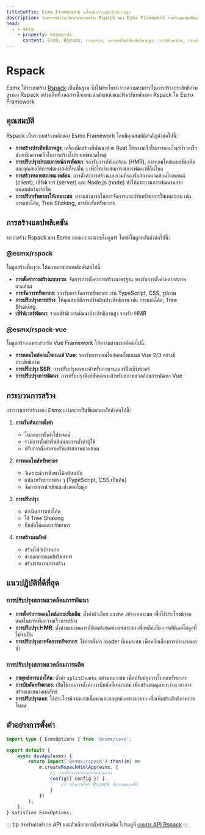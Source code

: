 ```yaml
---
titleSuffix: Esmx Framework เครื่องมือสร้างประสิทธิภาพสูง
description: วิเคราะห์เชิงลึกเกี่ยวกับระบบสร้าง Rspack ของ Esmx Framework รวมถึงคุณสมบัติหลัก เช่น การคอมไพล์ประสิทธิภาพสูง การสร้างหลายสภาพแวดล้อม การปรับทรัพยากรให้เหมาะสม เพื่อช่วยให้นักพัฒนาสามารถสร้างเว็บแอปพลิเคชันสมัยใหม่ที่มีประสิทธิภาพและเชื่อถือได้
head:
  - - meta
    - property: keywords
      content: Esmx, Rspack, ระบบสร้าง, การคอมไพล์ประสิทธิภาพสูง, การอัปเดตร้อน, การสร้างหลายสภาพแวดล้อม, Tree Shaking, การแบ่งโค้ด, SSR, การปรับทรัพยากรให้เหมาะสม, ประสิทธิภาพการพัฒนา, เครื่องมือสร้าง
---
```


# Rspack

Esmx ใช้ระบบสร้าง [Rspack](https://rspack.dev/) เป็นพื้นฐาน ซึ่งใช้ประโยชน์จากความสามารถในการสร้างประสิทธิภาพสูงของ Rspack อย่างเต็มที่ เอกสารนี้จะแนะนำตำแหน่งและฟังก์ชันหลักของ Rspack ใน Esmx Framework

## คุณสมบัติ

Rspack เป็นระบบสร้างหลักของ Esmx Framework โดยมีคุณสมบัติสำคัญดังต่อไปนี้:

- **การสร้างประสิทธิภาพสูง**: เครื่องมือสร้างที่พัฒนาด้วย Rust ให้ความเร็วในการคอมไพล์ที่รวดเร็ว ช่วยเพิ่มความเร็วในการสร้างโปรเจกต์ขนาดใหญ่
- **การปรับปรุงประสบการณ์การพัฒนา**: รองรับการอัปเดตร้อน (HMR), การคอมไพล์แบบเพิ่มเติม และคุณสมบัติการพัฒนาสมัยใหม่อื่น ๆ เพื่อให้ประสบการณ์การพัฒนาที่ลื่นไหล
- **การสร้างหลายสภาพแวดล้อม**: การตั้งค่าการสร้างแบบรวมที่รองรับสภาพแวดล้อมไคลเอนต์ (client), เซิร์ฟเวอร์ (server) และ Node.js (node) ทำให้กระบวนการพัฒนาหลายแพลตฟอร์มง่ายขึ้น
- **การปรับทรัพยากรให้เหมาะสม**: ความสามารถในการจัดการและปรับทรัพยากรให้เหมาะสม เช่น การแบ่งโค้ด, Tree Shaking, การบีบอัดทรัพยากร

## การสร้างแอปพลิเคชัน

ระบบสร้าง Rspack ของ Esmx ออกแบบมาแบบโมดูลาร์ โดยมีโมดูลหลักดังต่อไปนี้:

### @esmx/rspack

โมดูลสร้างพื้นฐาน ให้ความสามารถหลักดังต่อไปนี้:

- **การตั้งค่าการสร้างแบบรวม**: จัดการการตั้งค่าการสร้างมาตรฐาน รองรับการตั้งค่าหลายสภาพแวดล้อม
- **การจัดการทรัพยากร**: รองรับการจัดการทรัพยากร เช่น TypeScript, CSS, รูปภาพ
- **การปรับปรุงการสร้าง**: ให้คุณสมบัติการปรับปรุงประสิทธิภาพ เช่น การแบ่งโค้ด, Tree Shaking
- **เซิร์ฟเวอร์พัฒนา**: รวมเซิร์ฟเวอร์พัฒนาประสิทธิภาพสูง รองรับ HMR

### @esmx/rspack-vue

โมดูลสร้างเฉพาะสำหรับ Vue Framework ให้ความสามารถดังต่อไปนี้:

- **การคอมไพล์คอมโพเนนต์ Vue**: รองรับการคอมไพล์คอมโพเนนต์ Vue 2/3 อย่างมีประสิทธิภาพ
- **การปรับปรุง SSR**: การปรับปรุงเฉพาะสำหรับการเรนเดอร์ฝั่งเซิร์ฟเวอร์
- **การปรับปรุงการพัฒนา**: การปรับปรุงฟังก์ชันเฉพาะสำหรับสภาพแวดล้อมการพัฒนา Vue

## กระบวนการสร้าง

กระบวนการสร้างของ Esmx แบ่งออกเป็นขั้นตอนหลักดังต่อไปนี้:

1. **การเริ่มต้นการตั้งค่า**
   - โหลดการตั้งค่าโปรเจกต์
   - รวมการตั้งค่าเริ่มต้นและการตั้งค่าผู้ใช้
   - ปรับการตั้งค่าตามตัวแปรสภาพแวดล้อม

2. **การคอมไพล์ทรัพยากร**
   - วิเคราะห์การพึ่งพาโค้ดต้นฉบับ
   - แปลงทรัพยากรต่าง ๆ (TypeScript, CSS เป็นต้น)
   - จัดการการนำเข้าและส่งออกโมดูล

3. **การปรับปรุง**
   - ดำเนินการแบ่งโค้ด
   - ใช้ Tree Shaking
   - บีบอัดโค้ดและทรัพยากร

4. **การสร้างผลลัพธ์**
   - สร้างไฟล์เป้าหมาย
   - ส่งออกการแมปทรัพยากร
   - สร้างรายงานการสร้าง

## แนวปฏิบัติที่ดีที่สุด

### การปรับปรุงสภาพแวดล้อมการพัฒนา

- **การตั้งค่าการคอมไพล์แบบเพิ่มเติม**: ตั้งค่าตัวเลือก `cache` อย่างเหมาะสม เพื่อใช้ประโยชน์จากแคชในการเพิ่มความเร็วการสร้าง
- **การปรับปรุง HMR**: ตั้งค่าขอบเขตการอัปเดตร้อนอย่างเหมาะสม เพื่อหลีกเลี่ยงการอัปเดตโมดูลที่ไม่จำเป็น
- **การปรับปรุงการจัดการทรัพยากร**: ใช้การตั้งค่า loader ที่เหมาะสม เพื่อหลีกเลี่ยงการประมวลผลซ้ำ

### การปรับปรุงสภาพแวดล้อมการผลิต

- **กลยุทธ์การแบ่งโค้ด**: ตั้งค่า `splitChunks` อย่างเหมาะสม เพื่อปรับปรุงการโหลดทรัพยากร
- **การบีบอัดทรัพยากร**: เปิดใช้งานการตั้งค่าการบีบอัดที่เหมาะสม เพื่อสร้างสมดุลระหว่างเวลาการสร้างและขนาดผลลัพธ์
- **การปรับปรุงแคช**: ใช้ประโยชน์จากแฮชเนื้อหาและกลยุทธ์แคชระยะยาว เพื่อเพิ่มประสิทธิภาพการโหลด

## ตัวอย่างการตั้งค่า

```ts title="src/entry.node.ts"
import type { EsmxOptions } from '@esmx/core';

export default {
    async devApp(esmx) {
        return import('@esmx/rspack').then((m) =>
            m.createRspackHtmlApp(esmx, {
                // การตั้งค่าการสร้างแบบกำหนดเอง
                config({ config }) {
                    // เพิ่มการตั้งค่า Rspack ที่กำหนดเองที่นี่
                }
            })
        );
    },
} satisfies EsmxOptions;
```

::: tip
สำหรับคำอธิบาย API และตัวเลือกการตั้งค่าเพิ่มเติม โปรดดูที่ [เอกสาร API Rspack](/api/app/rspack.html)
:::